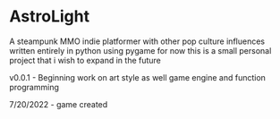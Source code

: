 # AstroLight
A steampunk MMO indie platformer with other pop culture influences written entirely in python using pygame
for now this is a small personal project that i wish to expand in the future

v0.0.1 - Beginning work on art style as well game engine and function programming

7/20/2022 - game created
